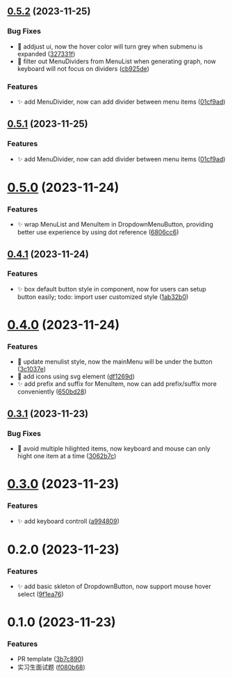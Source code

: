 ## [0.5.2](https://github.com/Fuzzyf-ace/interview-assignments/compare/0.5.0...0.5.2) (2023-11-25)


### Bug Fixes

* :bug: addjust ui, now the hover color will turn grey when submenu is expanded ([327331f](https://github.com/Fuzzyf-ace/interview-assignments/commit/327331f3b0b1ee7ce8157f79088412ab92052cb8))
* :bug: filter out MenuDividers from MenuList when generating graph, now keyboard will not focus on dividers ([cb925de](https://github.com/Fuzzyf-ace/interview-assignments/commit/cb925de44af96153692d393f5fc36aa9d292bb88))


### Features

* :sparkles: add MenuDivider, now can add divider between menu items ([01cf9ad](https://github.com/Fuzzyf-ace/interview-assignments/commit/01cf9ad6b0b2d98fc35a077fbba5e8e35288a4f1))



## [0.5.1](https://github.com/Fuzzyf-ace/interview-assignments/compare/0.5.0...0.5.1) (2023-11-25)


### Features

* :sparkles: add MenuDivider, now can add divider between menu items ([01cf9ad](https://github.com/Fuzzyf-ace/interview-assignments/commit/01cf9ad6b0b2d98fc35a077fbba5e8e35288a4f1))



# [0.5.0](https://github.com/Fuzzyf-ace/interview-assignments/compare/0.4.1...0.5.0) (2023-11-24)


### Features

* :sparkles: wrap MenuList and MenuItem in DropdownMenuButton, providing better use experience by using dot reference ([6806cc6](https://github.com/Fuzzyf-ace/interview-assignments/commit/6806cc6563ef8e6ac803b4cc6f23ba3b47cb7289))



## [0.4.1](https://github.com/Fuzzyf-ace/interview-assignments/compare/0.4.0...0.4.1) (2023-11-24)


### Features

* :sparkles: box default button style in component, now for users can setup button easily; todo: import user customized style ([1ab32b0](https://github.com/Fuzzyf-ace/interview-assignments/commit/1ab32b02330c440c65883390bae6e3ceecff1331))



# [0.4.0](https://github.com/Fuzzyf-ace/interview-assignments/compare/0.3.1...0.4.0) (2023-11-24)


### Features

* :art: update menulist style, now the mainMenu will be under the button ([3c1037e](https://github.com/Fuzzyf-ace/interview-assignments/commit/3c1037e1916614e37b4f4104d2208110f1193781))
* :lipstick: add icons using svg element ([df1269d](https://github.com/Fuzzyf-ace/interview-assignments/commit/df1269d0ef6ec3a4c3837189c19f612392084bff))
* :sparkles: add prefix and suffix for MenuItem, now can add prefix/suffix more conveniently ([650bd28](https://github.com/Fuzzyf-ace/interview-assignments/commit/650bd289fbc2fec70893784fcf3a6e3dbcde05f6))



## [0.3.1](https://github.com/Fuzzyf-ace/interview-assignments/compare/0.3.0...0.3.1) (2023-11-23)


### Bug Fixes

* :bug: avoid multiple hilighted items, now keyboard and mouse can only hight one item at a time ([3062b7c](https://github.com/Fuzzyf-ace/interview-assignments/commit/3062b7c688a516d78eec3137281d5d084644badb))



# [0.3.0](https://github.com/Fuzzyf-ace/interview-assignments/compare/0.2.0...0.3.0) (2023-11-23)

### Features

- :sparkles: add keyboard controll ([a994809](https://github.com/Fuzzyf-ace/interview-assignments/commit/a994809aa6efb3a3491e7791e8a5de9747f36423))

# 0.2.0 (2023-11-23)

### Features

- :sparkles: add basic skleton of DropdownButton, now support mouse hover select ([9f1ea76](https://github.com/Fuzzyf-ace/interview-assignments/commit/9f1ea7614042348f7c9e8fd43e4b07e97010362a))

# 0.1.0 (2023-11-23)

### Features

- PR template ([3b7c890](https://github.com/Fuzzyf-ace/interview-assignments/commit/3b7c89038bc0ed0fef30e47a5580a1f6796b5a2b))
- 实习生面试题 ([f080b68](https://github.com/Fuzzyf-ace/interview-assignments/commit/f080b6812131789a913e1982b3e5dd65c861e1bc))
